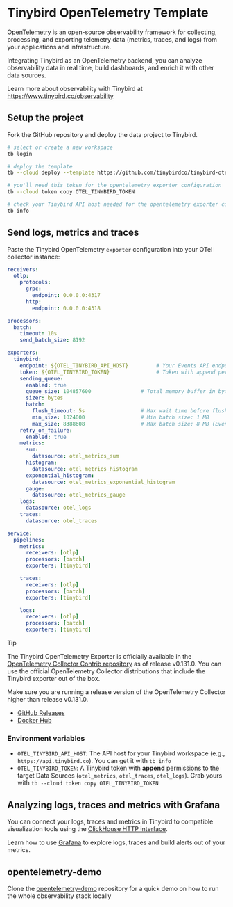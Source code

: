 # Tinybird OpenTelemetry Template

[OpenTelemetry](https://opentelemetry.io/) is an open-source observability framework for collecting, processing, and exporting telemetry data (metrics, traces, and logs) from your applications and infrastructure.

Integrating Tinybird as an OpenTelemetry backend, you can analyze observability data in real time, build dashboards, and enrich it with other data sources.

Learn more about observability with Tinybird at https://www.tinybird.co/observability

## Setup the project

Fork the GitHub repository and deploy the data project to Tinybird.

```bash
# select or create a new workspace
tb login

# deploy the template
tb --cloud deploy --template https://github.com/tinybirdco/tinybird-otel-template/tree/main/

# you'll need this token for the opentelemetry exporter configuration
tb --cloud token copy OTEL_TINYBIRD_TOKEN

# check your Tinybird API host needed for the opentelemetry exporter configuration
tb info
```

## Send logs, metrics and traces

Paste the Tinybird OpenTelemetry `exporter` configuration into your OTel collector instance:

```yaml
receivers:
  otlp:
    protocols:
      grpc:
        endpoint: 0.0.0.0:4317
      http:
        endpoint: 0.0.0.0:4318

processors:
  batch:
    timeout: 10s
    send_batch_size: 8192

exporters:
  tinybird:
    endpoint: ${OTEL_TINYBIRD_API_HOST}         # Your Events API endpoint, e.g. https://api.us-east.aws.tinybird.co
    token: ${OTEL_TINYBIRD_TOKEN}               # Token with append permissions
    sending_queue:
      enabled: true
      queue_size: 104857600                # Total memory buffer in bytes (100 MB)
      sizer: bytes
      batch:
        flush_timeout: 5s                  # Max wait time before flushing
        min_size: 1024000                  # Min batch size: 1 MB
        max_size: 8388608                  # Max batch size: 8 MB (Events API limit is 10 MB)
    retry_on_failure:
      enabled: true
    metrics:
      sum:
        datasource: otel_metrics_sum
      histogram:
        datasource: otel_metrics_histogram
      exponential_histogram:
        datasource: otel_metrics_exponential_histogram
      gauge:
        datasource: otel_metrics_gauge
    logs:
      datasource: otel_logs
    traces:
      datasource: otel_traces

service:
  pipelines:
    metrics:
      receivers: [otlp]
      processors: [batch]
      exporters: [tinybird]

    traces:
      receivers: [otlp]
      processors: [batch]
      exporters: [tinybird]

    logs:
      receivers: [otlp]
      processors: [batch]
      exporters: [tinybird]
```

> [!TIP]
> The Tinybird OpenTelemetry Exporter is officially available in the [OpenTelemetry Collector Contrib repository](https://github.com/open-telemetry/opentelemetry-collector-contrib/tree/main/exporter/tinybirdexporter) as of release v0.131.0. You can use the official OpenTelemetry Collector distributions that include the Tinybird exporter out of the box.

Make sure you are running a release version of the OpenTelemetry Collector higher than release v0.131.0.

- [GitHub Releases](https://github.com/open-telemetry/opentelemetry-collector-contrib/releases)
- [Docker Hub](https://hub.docker.com/r/otel/opentelemetry-collector-contrib)

### Environment variables

* `OTEL_TINYBIRD_API_HOST`: The API host for your Tinybird workspace (e.g., `https://api.tinybird.co`). You can get it with `tb info`
* `OTEL_TINYBIRD_TOKEN`: A Tinybird token with **append** permissions to the target Data Sources (`otel_metrics`, `otel_traces`, `otel_logs`). Grab yours with `tb --cloud token copy OTEL_TINYBIRD_TOKEN`

## Analyzing logs, traces and metrics with Grafana

You can connect your logs, traces and metrics in Tinybird to compatible visualization tools using the [ClickHouse HTTP interface](https://www.tinybird.co/docs/forward/work-with-data/publish-data/clickhouse-interface).

Learn how to use [Grafana](https://www.tinybird.co/docs/forward/work-with-data/publish-data/guides/connect-grafana#configure-the-clickhouse-plugin-for-opentelemetry) to explore logs, traces and build alerts out of your metrics.

## opentelemetry-demo

Clone the [opentelemetry-demo](https://github.com/tinybirdco/opentelemetry-demo) repository for a quick demo on how to run the whole observability stack locally
